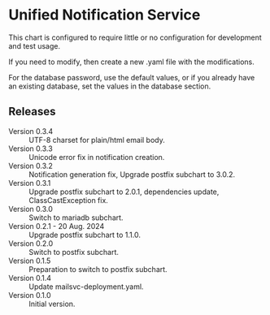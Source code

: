 Unified Notification Service
============================

This chart is configured to require little or no configuration for development and test usage.

If you need to modify, then create a new .yaml file with the modifications.

For the database password, use the default values, or if you already have an existing database,
set the values in the database section.

## Releases

<dl>

  <dt>Version 0.3.4</dt>
  <dd>UTF-8 charset for plain/html email body.</dd>

  <dt>Version 0.3.3</dt>
  <dd>Unicode error fix in notification creation.</dd>

  <dt>Version 0.3.2</dt>
  <dd>Notification generation fix, Upgrade postfix subchart to 3.0.2.</dd>

  <dt>Version 0.3.1</dt>
  <dd>Upgrade postfix subchart to 2.0.1, dependencies update, ClassCastException fix.</dd>

  <dt>Version 0.3.0</dt>
  <dd>Switch to mariadb subchart.</dd>

  <dt>Version 0.2.1 - 20 Aug. 2024</dt>
  <dd>Upgrade postfix subchart to 1.1.0.</dd>

  <dt>Version 0.2.0</dt>
  <dd>Switch to postfix subchart.</dd>

  <dt>Version 0.1.5</dt>
  <dd>Preparation to switch to postfix subchart.</dd>

  <dt>Version 0.1.4</dt>
  <dd>Update mailsvc-deployment.yaml.</dd>

  <dt>Version 0.1.0</dt>
  <dd>Initial version.</dd>

</dl>

